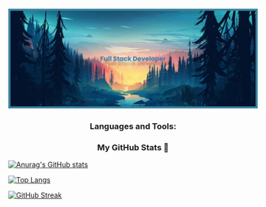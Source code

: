 <!--
**MikeJGT/MikeJGT** is a ✨ _special_ ✨ repository because its `README.md` (this file) appears on your GitHub profile.

Here are some ideas to get you started:

- 🔭 I’m currently working on ...
- 🌱 I’m currently learning ...
- 👯 I’m looking to collaborate on ...
- 🤔 I’m looking for help with ...
- 💬 Ask me about ...
- 📫 How to reach me: ...
- 😄 Pronouns: ...
- ⚡ Fun fact: ...
-->
<!--Header image:-->
![Full Stack Developer](https://github.com/MikeJGT/MikeJGT/blob/ed8cba979b6b7360b6d25d9e5d0c3fcfc89c898a/banner.png)


<!--![Anurag's GitHub stats](https://github-readme-stats.vercel.app/api?username=anuraghazra&show_icons=true&theme=radical)-->
<!--Lenguajes -->
<h3 align="center">Languages and Tools:</h3>



<h3 align="center"> My GitHub Stats 🔭</h3>

<!--Estadísticas con letra -->

  
  [![Anurag's GitHub stats](https://github-readme-stats.vercel.app/api?username=MikeJGT&show_icons=true&theme=radical)](https://github.com/anuraghazra/github-readme-stats)


<!--Lenguajes mas usados-->

  [![Top Langs](https://github-readme-stats.vercel.app/api/top-langs/?username=MikeJGT&layout=pie&theme=radical)](https://github.com/anuraghazra/github-readme-stats)


<!--Estadísticas fire icon -->

  [![GitHub Streak](https://github-readme-streak-stats.herokuapp.com/?user=MikeJGT&theme=radical)](https://git.io/streak-stats)


